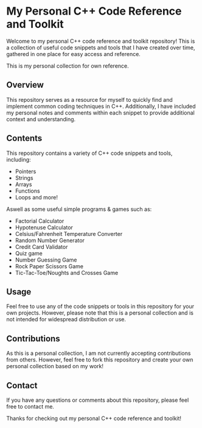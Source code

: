 # My Personal C++ Code Reference and Toolkit
Welcome to my personal C++ code reference and toolkit repository! This is a collection of useful code snippets and tools that I have created over time, gathered in one place for easy access and reference.

This is my personal collection for own reference. 

## Overview
This repository serves as a resource for myself to quickly find and implement common coding techniques in C++. Additionally, I have included my personal notes and comments within each snippet to provide additional context and understanding.

## Contents
This repository contains a variety of C++ code snippets and tools, including:

* Pointers
* Strings
* Arrays
* Functions
* Loops
and more!

Aswell as some useful simple programs & games such as:
* Factorial Calculator
* Hypotenuse Calculator
* Celsius/Fahrenheit Temperature Converter
* Random Number Generator
* Credit Card Validator
* Quiz game
* Number Guessing Game
* Rock Paper Scissors Game
* Tic-Tac-Toe/Noughts and Crosses Game



## Usage
Feel free to use any of the code snippets or tools in this repository for your own projects. However, please note that this is a personal collection and is not intended for widespread distribution or use.

## Contributions
As this is a personal collection, I am not currently accepting contributions from others. However, feel free to fork this repository and create your own personal collection based on my work!

## Contact
If you have any questions or comments about this repository, please feel free to contact me.

Thanks for checking out my personal C++ code reference and toolkit!


